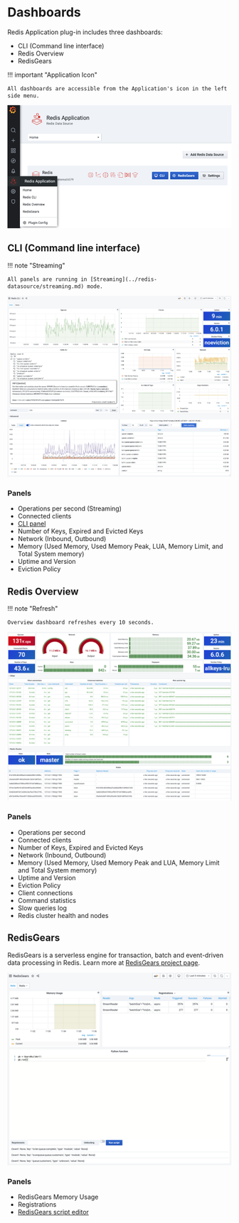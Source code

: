 # Dashboards

Redis Application plug-in includes three dashboards:

- CLI (Command line interface)
- Redis Overview
- RedisGears

!!! important "Application Icon"

    All dashboards are accessible from the Application's icon in the left side menu.

![Redis Application plug-ins](../images/redis-app/menu.png)

## CLI (Command line interface)

!!! note "Streaming"

    All panels are running in [Streaming](../redis-datasource/streaming.md) mode.

![Redis CLI Dashboard](../images/redis-app/dashboards/cli-dashboard.png)

### Panels

- Operations per second (Streaming)
- Connected clients
- [CLI panel](redis-cli-panel.md)
- Number of Keys, Expired and Evicted Keys
- Network (Inbound, Outbound)
- Memory (Used Memory, Used Memory Peak, LUA, Memory Limit, and Total System memory)
- Uptime and Version
- Eviction Policy

## Redis Overview

!!! note "Refresh"

    Overview dashboard refreshes every 10 seconds.

![Redis Overview Dashboard](../images/redis-app/dashboards/overview-dashboard.png)

### Panels

- Operations per second
- Connected clients
- Number of Keys, Expired and Evicted Keys
- Network (Inbound, Outbound)
- Memory (Used Memory, Used Memory Peak and LUA, Memory Limit and Total System memory)
- Uptime and Version
- Eviction Policy
- Client connections
- Command statistics
- Slow queries log
- Redis cluster health and nodes

## RedisGears

RedisGears is a serverless engine for transaction, batch and event-driven data processing in Redis. Learn more at [RedisGears project page](https://oss.redislabs.com/redisgears/).

![RedisGears Dashboard](../images/redis-app/dashboards/gears-dashboard.png)

### Panels

- RedisGears Memory Usage
- Registrations
- [RedisGears script editor](redis-gears-panel.md)
